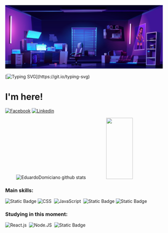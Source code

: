 <img src='https://github.com/DuDSTOPIA/DuDSTOPIA/blob/main/profile%20github.png'>

[![Typing SVG](https://readme-typing-svg.demolab.com/?font=Tillana&size=40&center=true&vcenter=true&multiline=true&height=190&width=1600&lines=Olá,+meu+nome+é+Eduardo+Domiciano,+seja+bem+vindo!;Aqui+guardo+um+pouco+dos+meus+projetos+e+experiências.;Não+estou+no+momento,+mas+fique+a+vontade.;Volto+a+qualquer+momento!)](https://git.io/typing-svg)

# I'm here!
[![Facebook](https://img.shields.io/badge/Facebook-0866FF?style=for-the-badge&logo=facebook&logoColor=white)](https://www.facebook.com/eduardo.domiciano/)
[![Linkedin](https://img.shields.io/badge/LinkedIn-0077B5?style=for-the-badge&logo=linkedin&logoColor=white)](https://www.linkedin.com/in/eduardo-domiciano/)

<div align="center">  
  <img width="49%" height="195px" src="https://github-readme-stats.vercel.app/api?username=DuDSTOPIA&show_icons=true&count_private=true&hide_border=true&title_color=9400D3&icon_color=00CED1&text_color=c9d1d9&bg_color=0d1117" alt="EduardoDomiciano github stats" /> 
  <img width="41%" height="195px" src="https://github-readme-stats.vercel.app/api/top-langs/?username=DuDSTOPIA&layout=compact&hide_border=true&title_color=00CED1&text_color=9400D3&bg_color=0d1117" />
</div>

### Main skills:
![Static Badge](https://img.shields.io/badge/HTML-000000?style=for-the-badge&logo=html5&logoColor=%23E34F26)
![CSS](https://img.shields.io/badge/-CSS-0D1117?style=for-the-badge&logo=CSS3&logoColor=1572B6&labelColor=0D1117)&nbsp;
![JavaScript](https://img.shields.io/badge/-JavaScript-0D1117?style=for-the-badge&logo=javascript&labelColor=0D1117)&nbsp;
![Static Badge](https://img.shields.io/badge/TypeScript-000000?style=for-the-badge&logo=typescript)
![Static Badge](https://img.shields.io/badge/Python-000000?style=for-the-badge&logo=python&logoColor=9400D3) 


### Studying in this moment:
![React.js](https://img.shields.io/badge/-React.js-0D1117?style=for-the-badge&logo=react&labelColor=0D1117)&nbsp;
![Node.JS](https://img.shields.io/badge/-Node.JS-0D1117?style=for-the-badge&logo=node.js&labelColor=0D1117&textColor=0D1117)&nbsp;
![Static Badge](https://img.shields.io/badge/Pentest-000000?style=for-the-badge&logo=tryhackme)



